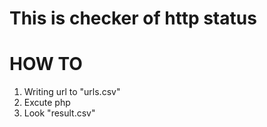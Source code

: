 # This is checker of http status

# HOW TO
1. Writing url to "urls.csv"
2. Excute php
3. Look "result.csv"
